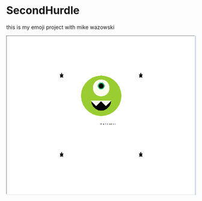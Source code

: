 # SecondHurdle
this is my emoji project with mike wazowski

![Baby Wazowski](https://github.com/kumaren14/SecondHurdle/blob/master/Wazowski.PNG)
